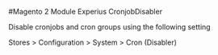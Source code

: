 #Magento 2 Module Experius CronjobDisabler

Disable cronjobs and cron groups using the following setting

Stores > Configuration > System > Cron (Disabler)


